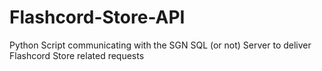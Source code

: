 # Flashcord-Store-API
Python Script communicating with the SGN SQL (or not) Server to deliver Flashcord Store related requests
